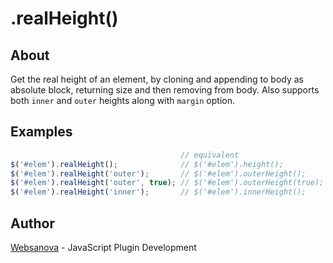 # .realHeight()

## About

Get the real height of an element, by cloning and appending to body as absolute block, returning size and then removing from body.  Also supports both `inner` and `outer` heights along with `margin` option.

## Examples

```js
                                      // equivalent
$('#elem').realHeight();              // $('#elem').height();
$('#elem').realHeight('outer');       // $('#elem').outerHeight();
$('#elem').realHeight('outer', true); // $('#elem').outerHeight(true);
$('#elem').realHeight('inner');       // $('#elem').innerHeight();
```

## Author

[Websanova](http://websanova.com) - JavaScript Plugin Development